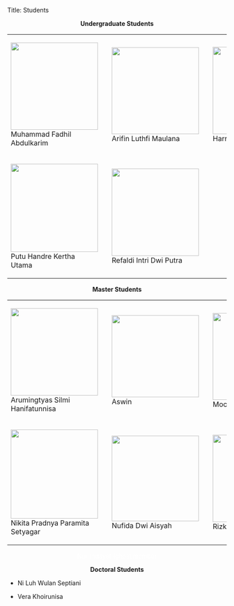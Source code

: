 Title: Students

<p style="text-align: center;"><strong>Undergraduate Students</strong></p>

<table>
<tbody>
<tr>
<td width="166">

<img class="wp-image-417" src="http://cmd.tf.itb.ac.id/wp-content/uploads/2018/04/xfadhil.jpg" alt="" width="200" height="200"> Muhammad Fadhil Abdulkarim</td>
<td width="56"></td>
<td width="166">

<img class="wp-image-416" src="http://cmd.tf.itb.ac.id/wp-content/uploads/2018/04/xarifin.jpg" alt="" width="200" height="199"> Arifin Luthfi Maulana</td>
<td width="56"></td>
<td width="178">

<img class="wp-image-419" src="http://cmd.tf.itb.ac.id/wp-content/uploads/2018/04/xharry-e1524470106822.jpg" alt="" width="214" height="200"> Harry Handoko Halim</td>
</tr>
<tr>
<td width="166">

<img class="wp-image-418" src="http://cmd.tf.itb.ac.id/wp-content/uploads/2018/04/xhandre-e1524470253355.jpg" alt="" width="200" height="202"> Putu Handre Kertha Utama</td>
<td width="56"></td>
<td width="166">

<img class="wp-image-422" src="http://cmd.tf.itb.ac.id/wp-content/uploads/2013/09/xfalds-e1524474328493.jpg" alt="" width="200" height="200"> Refaldi Intri Dwi Putra</td>
<td width="56"></td>
<td width="178"></td>
</tr>
</tbody>
</table>

<p style="text-align: center;"><strong>Master Students</strong>
<table>
<tbody>
<tr>
<td width="166">

<img class="wp-image-429 size-full" src="http://cmd.tf.itb.ac.id/wp-content/uploads/2013/09/xsil-e1524542869498.jpg" alt="" width="200" height="200"> Arumingtyas Silmi Hanifatunnisa</td>
<td width="56"></td>
<td width="166">

<img class="wp-image-424 size-full" src="http://cmd.tf.itb.ac.id/wp-content/uploads/2013/09/xaswin-e1524542923151.jpg" alt="" width="200" height="188"> Aswin</td>
<td width="56"></td>
<td width="178">

<img class="wp-image-427 size-full" src="http://cmd.tf.itb.ac.id/wp-content/uploads/2013/09/xrem.jpg" alt="" width="200" height="199"> Mochamad Rizky Pradana</td>
</tr>
<tr>
<td width="166">

<img class="wp-image-425 size-full" src="http://cmd.tf.itb.ac.id/wp-content/uploads/2013/09/xnik-e1524542911538.jpg" alt="" width="200" height="204"> Nikita Pradnya Paramita Setyagar</td>
<td width="56"></td>
<td width="166">

<img class="wp-image-426 size-full" src="http://cmd.tf.itb.ac.id/wp-content/uploads/2013/09/xnufida-e1524542898749.jpg" alt="" width="200" height="196"> Nufida Dwi Aisyah</td>
<td width="56"></td>
<td width="178">

<img class="wp-image-428 size-full" src="http://cmd.tf.itb.ac.id/wp-content/uploads/2013/09/xrizks-e1524542882171.jpg" alt="" width="200" height="200"> Rizka Nur Fadilla</td>
</tr>
</tbody>
</table>
<span style="color: #ffffff;">Nur Hidayat (ghost member</span>


<p style="text-align: center;"><strong>Doctoral Students</strong></p>

<ul>
  <li>Ni Luh Wulan Septiani</li>
</ul>
<ul>
  <li>Vera Khoirunisa</li>
</ul>
